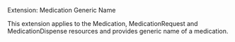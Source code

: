 Extension: Medication Generic Name

This extension applies to the Medication, MedicationRequest and MedicationDispense resources and provides generic name of a medication.

